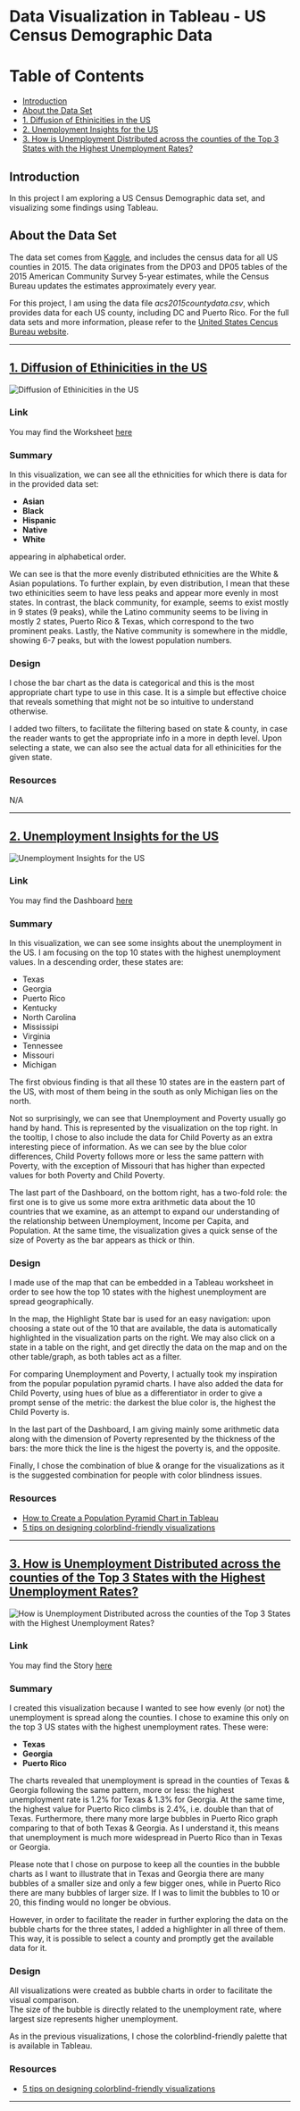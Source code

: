 # Data Visualization in Tableau - US Census Demographic Data

# Table of Contents

* [Introduction](#introduction)
* [About the Data Set](#about-the-data-set)
* [1. Diffusion of Ethinicities in the US](#1-diffusion-of-ethinicities-in-the-us)
* [2. Unemployment Insights for the US](#2-unemployment-insights-for-the-US)
* [3. How is Unemployment Distributed across the counties of the Top 3 States with the Highest Unemployment Rates?](#3-how-is-unemployment-distributed-across-the-counties-of-the-top-3-states-with-the-highest-unemployment-rates)


## <b>Introduction</b><br>

In this project I am exploring a US Census Demographic data set, and visualizing some findings using Tableau.


## <b>About the Data Set</b>

The data set comes from [Kaggle](https://www.kaggle.com/datasets/muonneutrino/us-census-demographic-data), and includes the census data for all US counties in 2015. The data originates from the DP03 and DP05 tables of the 2015 American Community Survey 5-year estimates, while the Census Bureau updates the estimates approximately every year. 

For this project, I am using the data file _acs2015countydata.csv_, which provides data for each US county, including DC and Puerto Rico.
For the full data sets and more information, please refer to the [United States Cencus Bureau website](https://data.census.gov/cedsci/).

___________________

## [1. Diffusion of Ethinicities in the US](https://public.tableau.com/app/profile/dimitra.karamperi/viz/DiffusionofEthnicitiesintheUS/Sheet1)

![Diffusion of Ethinicities in the US](https://github.com/dimikara/US-Census-Demographic-Data/blob/main/img/Diffusion%20of%20Ethinicities%20in%20the%20US.png)


### Link

You may find the Worksheet [here](https://public.tableau.com/app/profile/dimitra.karamperi/viz/DiffusionofEthnicitiesintheUS/Sheet1)


### Summary

In this visualization, we can see all the ethnicities for which there is data for in the provided data set:

- **Asian**
- **Black**
- **Hispanic**
- **Native**
- **White**

appearing in alphabetical order.

We can see is that the more evenly distributed ethnicities are the White & Asian populations. To further explain, by even distribution, I mean that these two ethinicities seem to have less peaks and appear more evenly in most states. In contrast, the black community, for example, seems to exist mostly in 9 states (9 peaks), while the Latino community seems to be living in mostly 2 states, Puerto Rico & Texas, which correspond to the two prominent peaks. Lastly, the Native community is somewhere in the middle, showing 6-7 peaks, but with the lowest population numbers.


### Design

I chose the bar chart as the data is categorical and this is the most appropriate chart type to use in this case. It is a simple but effective choice that reveals something that might not be so intuitive to understand otherwise.

I added two filters, to facilitate the filtering based on state & county, in case the reader wants to get the appropriate info in a more in depth level. Upon selecting a state, we can also see the actual data for all ethinicities for the given state.



### Resources

N/A

___________________

## [2. Unemployment Insights for the US](https://public.tableau.com/app/profile/dimitra.karamperi/viz/UnemploymentInsightsfortheUS/UnemploymentInsights)

![Unemployment Insights for the US](https://github.com/dimikara/US-Census-Demographic-Data/blob/main/img/Unemployment%20Insights%20for%20the%20US.png)

### Link

You may find the Dashboard [here](https://public.tableau.com/app/profile/dimitra.karamperi/viz/UnemploymentInsightsfortheUS/UnemploymentInsights)

### Summary

In this visualization, we can see some insights about the unemployment in the US. I am focusing on the top 10 states with the highest unemployment values. In a descending order, these states are:
- Texas
- Georgia
- Puerto Rico
- Kentucky
- North Carolina
- Mississipi
- Virginia
- Tennessee
- Missouri
- Michigan

The first obvious finding is that all these 10 states are in the eastern part of the US, with most of them being in the south as only Michigan lies on the north.

Not so surprisingly, we can see that Unemployment and Poverty usually go hand by hand. This is represented by the visualization on the top right. In the tooltip, I chose to also include the data for Child Poverty as an extra interesting piece of information. As we can see by the blue color differences, Child Poverty follows more or less the same pattern with Poverty, with the exception of Missouri that has higher than expected values for both Poverty and Child Poverty.

The last part of the Dashboard, on the bottom right, has a two-fold role: the first one is to give us some more extra arithmetic data about the 10 countries that we examine, as an attempt to expand our understanding of the relationship between Unemployment, Income per Capita, and Population. At the same time, the visualization gives a quick sense of the size of Poverty as the bar appears as thick or thin.


### Design

I made use of the map that can be embedded in a Tableau worksheet in order to see how the top 10 states with the highest unemployment are spread geographically. 

In the map, the Highlight State bar is used for an easy navigation: upon choosing a state out of the 10 that are available, the data is automatically highlighted in the visualization parts on the right. We may also click on a state in a table on the right, and get directly the data on the map and on the other table/graph, as both tables act as a filter. 

For comparing Unemployment and Poverty, I actually took my inspiration from the popular population pyramid charts. I have also added the data for Child Poverty, using hues of blue as a differentiator in order to give a prompt sense of the metric: the darkest the blue color is, the highest the Child Poverty is.

In the last part of the Dashboard, I am giving mainly some arithmetic data along with the dimension of Poverty represented by the thickness of the bars: the more thick the line is the higest the poverty is, and the opposite.

Finally, I chose the combination of blue & orange for the visualizations as it is the suggested combination for people with color blindness issues.


### Resources

* [How to Create a Population Pyramid Chart in Tableau](https://www.doingdata.org/blog/how-to-create-a-population-pyramid-chart-in-tableau)
* [5 tips on designing colorblind-friendly visualizations](https://www.tableau.com/about/blog/examining-data-viz-rules-dont-use-red-green-together)

___________________

## [3. How is Unemployment Distributed across the counties of the Top 3 States with the Highest Unemployment Rates?](https://public.tableau.com/app/profile/dimitra.karamperi/viz/UnemploymentDistribution_16643003770140/UnemploymentDistribution)

![How is Unemployment Distributed across the counties of the Top 3 States with the Highest Unemployment Rates?](https://github.com/dimikara/US-Census-Demographic-Data/blob/main/img/Unemployment%20Distribution%20Across%20Counties.png)

### Link

You may find the Story [here](https://public.tableau.com/app/profile/dimitra.karamperi/viz/UnemploymentDistribution_16643003770140/UnemploymentDistribution)


### Summary

I created this visualization because I wanted to see how evenly (or not) the unemployment is spread along the counties. I chose to examine this only on the top 3 US states with the highest unemployment rates. These were:

- **Texas**
- **Georgia**
- **Puerto Rico**

The charts revealed that unemployment is spread in the counties of Texas & Georgia following the same pattern, more or less: the highest unemployment rate is 1.2% for Texas & 1.3% for Georgia. At the same time, the highest value for Puerto Rico climbs is 2.4%, i.e. double than that of Texas. Furthermore, there many more large bubbles in Puerto Rico graph comparing to that of both Texas & Georgia. As I understand it, this means that unemployment is much more widespread in Puerto Rico than in Texas or Georgia.

Please note that I chose on purpose to keep all the counties in the bubble charts as I want to illustrate that in Texas and Georgia there are many bubbles of a smaller size and only a few bigger ones, while in Puerto Rico there are many bubbles of larger size. If I was to limit the bubbles to 10 or 20, this finding would no longer be obvious.

However, in order to facilitate the reader in further exploring the data on the bubble charts for the three states, I added a highlighter in all three of them. This way, it is possible to select a county and promptly get the available data for it.


### Design

All visualizations were created as bubble charts in order to facilitate the visual comparison.<br>
The size of the bubble is directly related to the unemployment rate, where largest size represents higher unemployment.<br>

As in the previous visualizations, I chose the colorblind-friendly palette that is available in Tableau.


### Resources

* [5 tips on designing colorblind-friendly visualizations](https://www.tableau.com/about/blog/examining-data-viz-rules-dont-use-red-green-together)

___________________
